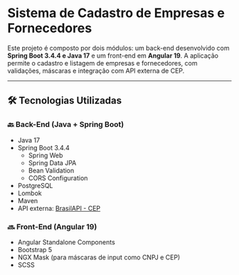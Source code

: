 # Sistema de Cadastro de Empresas e Fornecedores

Este projeto é composto por dois módulos: um back-end desenvolvido com **Spring Boot 3.4.4 e Java 17** e um front-end em **Angular 19**. A aplicação permite o cadastro e listagem de empresas e fornecedores, com validações, máscaras e integração com API externa de CEP.

---

## 🛠 Tecnologias Utilizadas

### 🔙 Back-End (Java + Spring Boot)

- Java 17
- Spring Boot 3.4.4
  - Spring Web
  - Spring Data JPA
  - Bean Validation
  - CORS Configuration
- PostgreSQL
- Lombok
- Maven
- API externa: [BrasilAPI - CEP](https://brasilapi.com.br/api/cep/v1/{cep})

### 🔜 Front-End (Angular 19)

- Angular Standalone Components
- Bootstrap 5
- NGX Mask (para máscaras de input como CNPJ e CEP)
- SCSS
